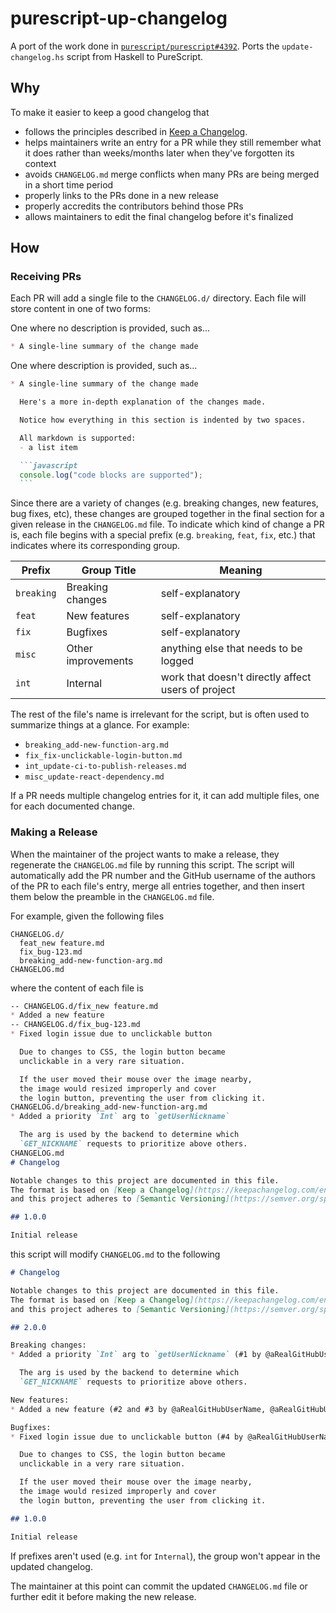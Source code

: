 # purescript-up-changelog

A port of the work done in [`purescript/purescript#4392`](https://github.com/purescript/purescript/pull/4132). Ports the `update-changelog.hs` script from Haskell to PureScript.

## Why

To make it easier to keep a good changelog that
- follows the principles described in [Keep a Changelog](https://keepachangelog.com/en/1.0.0/).
- helps maintainers write an entry for a PR while they still remember what it does rather than weeks/months later when they've forgotten its context
- avoids `CHANGELOG.md` merge conflicts when many PRs are being merged in a short time period
- properly links to the PRs done in a new release
- properly accredits the contributors behind those PRs
- allows maintainers to edit the final changelog before it's finalized

## How

### Receiving PRs

Each PR will add a single file to the `CHANGELOG.d/` directory. Each file will store content in one of two forms:

One where no description is provided, such as...
```markdown
* A single-line summary of the change made
```

One where description is provided, such as...
``````markdown
* A single-line summary of the change made

  Here's a more in-depth explanation of the changes made.

  Notice how everything in this section is indented by two spaces.

  All markdown is supported:
  - a list item

  ```javascript
  console.log("code blocks are supported");
  ```
``````

Since there are a variety of changes (e.g. breaking changes, new features, bug fixes, etc), these changes
are grouped together in the final section for a given release in the `CHANGELOG.md` file. To indicate which kind of change a PR is, each file begins with a special prefix (e.g. `breaking`, `feat`, `fix`, etc.) that indicates where its corresponding group.

| Prefix     | Group Title        | Meaning                                            |
| ---------- | ------------------ | -------------------------------------------------- |
| `breaking` | Breaking changes   | self-explanatory                                   |
| `feat`     | New features       | self-explanatory                                   |
| `fix`      | Bugfixes           | self-explanatory                                   |
| `misc`     | Other improvements | anything else that needs to be logged              |
| `int`      | Internal           | work that doesn't directly affect users of project |

The rest of the file's name is irrelevant for the script, but is often used to summarize things at a glance. For example:
- `breaking_add-new-function-arg.md`
- `fix_fix-unclickable-login-button.md`
- `int_update-ci-to-publish-releases.md`
- `misc_update-react-dependency.md`

If a PR needs multiple changelog entries for it, it can add multiple files, one for each documented change.

### Making a Release

When the maintainer of the project wants to make a release, they regenerate the `CHANGELOG.md` file by running this script. The script will automatically add the PR number and the GitHub username of the authors of the PR to each file's entry, merge all entries together, and then insert them below the preamble in the `CHANGELOG.md` file.

For example, given the following files
```
CHANGELOG.d/
  feat_new feature.md
  fix_bug-123.md
  breaking_add-new-function-arg.md
CHANGELOG.md
```
where the content of each file is
```markdown
-- CHANGELOG.d/fix_new feature.md
* Added a new feature
-- CHANGELOG.d/fix_bug-123.md
* Fixed login issue due to unclickable button

  Due to changes to CSS, the login button became
  unclickable in a very rare situation.

  If the user moved their mouse over the image nearby,
  the image would resized improperly and cover
  the login button, preventing the user from clicking it.
CHANGELOG.d/breaking_add-new-function-arg.md
* Added a priority `Int` arg to `getUserNickname`

  The arg is used by the backend to determine which
  `GET_NICKNAME` requests to prioritize above others.
CHANGELOG.md
# Changelog

Notable changes to this project are documented in this file.
The format is based on [Keep a Changelog](https://keepachangelog.com/en/1.0.0/)
and this project adheres to [Semantic Versioning](https://semver.org/spec/v2.0.0.html).

## 1.0.0

Initial release
```

this script will modify `CHANGELOG.md` to the following

```markdown
# Changelog

Notable changes to this project are documented in this file.
The format is based on [Keep a Changelog](https://keepachangelog.com/en/1.0.0/)
and this project adheres to [Semantic Versioning](https://semver.org/spec/v2.0.0.html).

## 2.0.0

Breaking changes:
* Added a priority `Int` arg to `getUserNickname` (#1 by @aRealGitHubUserName)

  The arg is used by the backend to determine which
  `GET_NICKNAME` requests to prioritize above others.

New features:
* Added a new feature (#2 and #3 by @aRealGitHubUserName, @aRealGitHubUserName2, and @aRealGitHubUserName3)

Bugfixes:
* Fixed login issue due to unclickable button (#4 by @aRealGitHubUserName)

  Due to changes to CSS, the login button became
  unclickable in a very rare situation.

  If the user moved their mouse over the image nearby,
  the image would resized improperly and cover
  the login button, preventing the user from clicking it.

## 1.0.0

Initial release
```

If prefixes aren't used (e.g. `int` for `Internal`), the group won't appear in the updated changelog.

The maintainer at this point can commit the updated `CHANGELOG.md` file or further edit it before making the new release.
